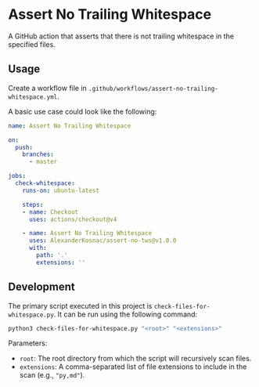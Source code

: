 # Assert No Trailing Whitespace

A GitHub action that asserts that there is not trailing whitespace in the
specified files.

## Usage

Create a workflow file in `.github/workflows/assert-no-trailing-whitespace.yml`.

A basic use case could look like the following:
```yaml
name: Assert No Trailing Whitespace

on:
  push:
    branches:
      - master

jobs:
  check-whitespace:
    runs-on: ubuntu-latest

    steps:
    - name: Checkout
      uses: actions/checkout@v4

    - name: Assert No Trailing Whitespace
      uses: AlexanderKosnac/assert-no-tws@v1.0.0
      with:
        path: '.'
        extensions: ''
```

## Development

The primary script executed in this project is `check-files-for-whitespace.py`.
It can be run using the following command:

```bash
python3 check-files-for-whitespace.py "<root>" "<extensions>"
```

Parameters:
- `root`: The root directory from which the script will recursively scan files.
- `extensions`: A comma-separated list of file extensions to include in the scan (e.g., `"py,md"`).
